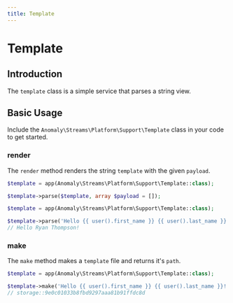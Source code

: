 ```yaml
---
title: Template
---
```


# Template

<div class="documentation__toc"></div>

## Introduction

The `template` class is a simple service that parses a string view.

## Basic Usage

Include the `Anomaly\Streams\Platform\Support\Template` class in your code to get started.

### render

The `render` method renders the string `template` with the given `payload`.

```php
$template = app(Anomaly\Streams\Platform\Support\Template::class);

$template->parse($template, array $payload = []);
````

```php
$template = app(Anomaly\Streams\Platform\Support\Template::class);

$template->parse('Hello {{ user().first_name }} {{ user().last_name }}!');
// Hello Ryan Thompson!
````

### make

The `make` method makes a `template` file and returns it's `path`.

```php
$template = app(Anomaly\Streams\Platform\Support\Template::class);

$template->make('Hello {{ user().first_name }} {{ user().last_name }}!');
// storage::9e0c01033b8fbd9297aaa81b91ffdc8d
````
